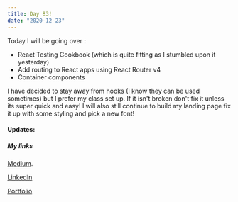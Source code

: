 ```yaml
---
title: Day 83!
date: "2020-12-23"
---
```


Today I will be going over : 
- React Testing Cookbook (which is quite fitting as I stumbled upon it yesterday)
- Add routing to React apps using React Router v4
- Container components

I have decided to stay away from hooks (I know they can be used sometimes) but I prefer my class set up. If it isn't broken don't fix it unless its super quick and easy! 
I will also still continue to build my landing page fix it up with some styling and pick a new font!

#### Updates:



##### My links 
[Medium](https://medium.com/@kalemajoanna).

[LinkedIn](https://www.linkedin.com/in/joanna-e-kalema-a5a5b4136/)

[Portfolio](https://joannathedeveloper.netlify.app/)


